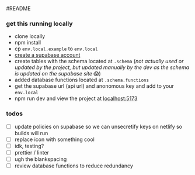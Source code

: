 #README

### get this running locally
* clone locally
* npm install
* cp `env.local.example` to `env.local`
* [create a supabase account](https://supabase.com/dashboard/sign-in?returnTo=%2Forganizations)
* create tables with the schema located at `.schema` (*not actually used or updated by the project, but updated manually by the dev as the schema is updated on the supabase site* :scream:)
* added database functions located at `.schema.functions`
* get the supabase url (api url) and anonomous key and add to your `env.local`
* npm run dev and view the project at [localhost:5173](http://localhost:5173/)

### todos

* [ ] update policies on supabase so we can unsecretify keys on netlify so builds will run
* [ ] replace icon with something cool
* [ ] idk, testing?
* [ ] prettier / linter
* [ ] ugh the blankspacing
* [ ] review database functions to reduce redundancy